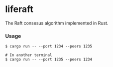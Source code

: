 # liferaft

The Raft consesus algorithm implemented in Rust.

### Usage

```console
$ cargo run -- --port 1234 --peers 1235

# In another terminal
$ cargo run -- --port 1235 --peers 1234
```
